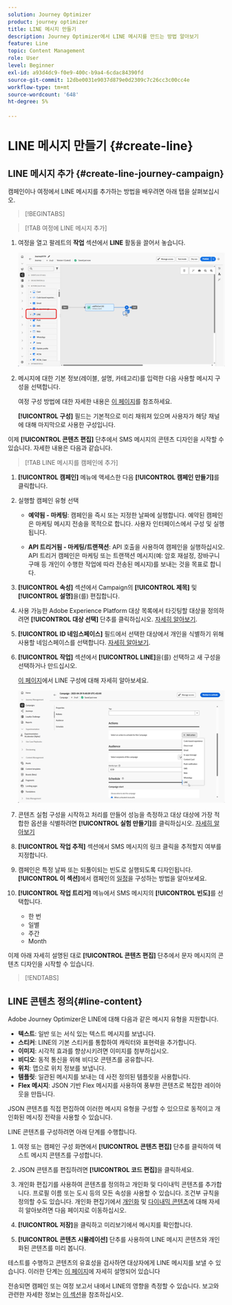 ```yaml
---
solution: Journey Optimizer
product: journey optimizer
title: LINE 메시지 만들기
description: Journey Optimizer에서 LINE 메시지를 만드는 방법 알아보기
feature: Line
topic: Content Management
role: User
level: Beginner
exl-id: a93d4dc9-f0e9-400c-b9a4-6cdac84390fd
source-git-commit: 12dbe0031e9037d879e0d2309c7c26cc3c00cc4e
workflow-type: tm+mt
source-wordcount: '648'
ht-degree: 5%

---
```


# LINE 메시지 만들기 {#create-line}

## LINE 메시지 추가 {#create-line-journey-campaign}

캠페인이나 여정에서 LINE 메시지를 추가하는 방법을 배우려면 아래 탭을 살펴보십시오.

>[!BEGINTABS]

>[!TAB 여정에 LINE 메시지 추가]

1. 여정을 열고 팔레트의 **작업** 섹션에서 **LINE** 활동을 끌어서 놓습니다.

   ![](assets/jo-line-1.png)

1. 메시지에 대한 기본 정보(레이블, 설명, 카테고리)를 입력한 다음 사용할 메시지 구성을 선택합니다.

   여정 구성 방법에 대한 자세한 내용은 [이 페이지](../building-journeys/journey-gs.md)를 참조하세요.

   **[!UICONTROL 구성]** 필드는 기본적으로 미리 채워져 있으며 사용자가 해당 채널에 대해 마지막으로 사용한 구성입니다.

이제 **[!UICONTROL 콘텐츠 편집]** 단추에서 SMS 메시지의 콘텐츠 디자인을 시작할 수 있습니다. 자세한 내용은 다음과 같습니다.

>[!TAB LINE 메시지를 캠페인에 추가]

1. **[!UICONTROL 캠페인]** 메뉴에 액세스한 다음 **[!UICONTROL 캠페인 만들기]**&#x200B;를 클릭합니다.

1. 실행할 캠페인 유형 선택

   * **예약됨 - 마케팅**: 캠페인을 즉시 또는 지정한 날짜에 실행합니다. 예약된 캠페인은 마케팅 메시지 전송을 목적으로 합니다. 사용자 인터페이스에서 구성 및 실행됩니다.

   * **API 트리거됨 - 마케팅/트랜잭션**: API 호출을 사용하여 캠페인을 실행하십시오. API 트리거 캠페인은 마케팅 또는 트랜잭션 메시지(예: 암호 재설정, 장바구니 구매 등 개인이 수행한 작업에 따라 전송된 메시지)를 보내는 것을 목표로 합니다.

1. **[!UICONTROL 속성]** 섹션에서 Campaign의 **[!UICONTROL 제목]** 및 **[!UICONTROL 설명]**&#x200B;을(를) 편집합니다.

1. 사용 가능한 Adobe Experience Platform 대상 목록에서 타깃팅할 대상을 정의하려면 **[!UICONTROL 대상 선택]** 단추를 클릭하십시오. [자세히 알아보기](../audience/about-audiences.md).

1. **[!UICONTROL ID 네임스페이스]** 필드에서 선택한 대상에서 개인을 식별하기 위해 사용할 네임스페이스를 선택합니다. [자세히 알아보기](../event/about-creating.md#select-the-namespace).

1. **[!UICONTROL 작업]** 섹션에서 **[!UICONTROL LINE]**&#x200B;을(를) 선택하고 새 구성을 선택하거나 만드십시오.

   [이 페이지](line-configuration.md)에서 LINE 구성에 대해 자세히 알아보세요.

   ![](assets/campaign-line-1.png)

1. 콘텐츠 실험 구성을 시작하고 처리를 만들어 성능을 측정하고 대상 대상에 가장 적합한 옵션을 식별하려면 **[!UICONTROL 실험 만들기]**&#x200B;를 클릭하십시오. [자세히 알아보기](../content-management/content-experiment.md)

1. **[!UICONTROL 작업 추적]** 섹션에서 SMS 메시지의 링크 클릭을 추적할지 여부를 지정합니다.

1. 캠페인은 특정 날짜 또는 되풀이되는 빈도로 실행되도록 디자인됩니다. **[!UICONTROL 이 섹션]**&#x200B;에서 캠페인의 [일정](../campaigns/create-campaign.md#schedule)을 구성하는 방법을 알아보세요.

1. **[!UICONTROL 작업 트리거]** 메뉴에서 SMS 메시지의 **[!UICONTROL 빈도]**&#x200B;를 선택합니다.

   * 한 번
   * 일별
   * 주간
   * Month

이제 아래 자세히 설명된 대로 **[!UICONTROL 콘텐츠 편집]** 단추에서 문자 메시지의 콘텐츠 디자인을 시작할 수 있습니다.

>[!ENDTABS]

## LINE 콘텐츠 정의{#line-content}

Adobe Journey Optimizer은 LINE에 대해 다음과 같은 메시지 유형을 지원합니다.

* **텍스트**: 일반 또는 서식 있는 텍스트 메시지를 보냅니다.
* **스티커**: LINE의 기본 스티커를 통합하여 캐릭터와 표현력을 추가합니다.
* **이미지**: 시각적 효과를 향상시키려면 이미지를 첨부하십시오.
* **비디오**: 동적 통신을 위해 비디오 콘텐츠를 공유합니다.
* **위치**: 맵으로 위치 정보를 보냅니다.
* **템플릿**: 일관된 메시지를 보내는 데 사전 정의된 템플릿을 사용합니다.
* **Flex 메시지**: JSON 기반 Flex 메시지를 사용하여 풍부한 콘텐츠로 복잡한 레이아웃을 만듭니다.

JSON 콘텐츠를 직접 편집하여 이러한 메시지 유형을 구성할 수 있으므로 동적이고 개인화된 메시징 전략을 사용할 수 있습니다.

LINE 콘텐츠를 구성하려면 아래 단계를 수행합니다.

1. 여정 또는 캠페인 구성 화면에서 **[!UICONTROL 콘텐츠 편집]** 단추를 클릭하여 텍스트 메시지 콘텐츠를 구성합니다.

1. JSON 콘텐츠를 편집하려면 **[!UICONTROL 코드 편집]**&#x200B;을 클릭하세요.

1. 개인화 편집기를 사용하여 콘텐츠를 정의하고 개인화 및 다이내믹 콘텐츠를 추가합니다. 프로필 이름 또는 도시 등의 모든 속성을 사용할 수 있습니다. 조건부 규칙을 정의할 수도 있습니다. 개인화 편집기에서 [개인화](../personalization/personalize.md) 및 [다이내믹 콘텐츠](../personalization/get-started-dynamic-content.md)에 대해 자세히 알아보려면 다음 페이지로 이동하십시오.

1. **[!UICONTROL 저장]**&#x200B;을 클릭하고 미리보기에서 메시지를 확인합니다.

1. **[!UICONTROL 콘텐츠 시뮬레이션]** 단추를 사용하여 LINE 메시지 콘텐츠와 개인화된 콘텐츠를 미리 봅니다.

테스트를 수행하고 콘텐츠의 유효성을 검사하면 대상자에게 LINE 메시지를 보낼 수 있습니다. 이러한 단계는 [이 페이지](send-line.md)에 자세히 설명되어 있습니다

전송되면 캠페인 또는 여정 보고서 내에서 LINE의 영향을 측정할 수 있습니다. 보고와 관련한 자세한 정보는 [이 섹션](../reports/campaign-global-report-cja.md)을 참조하십시오.
